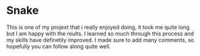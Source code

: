 # Snake
This is one of my projext that i really enjoyed doing, it took me quite long but I am happy with the reults.
I learned so much through this process and my skills have definetily improved.
I made sure to add many comments, so hopefully you can follow along quite well.
